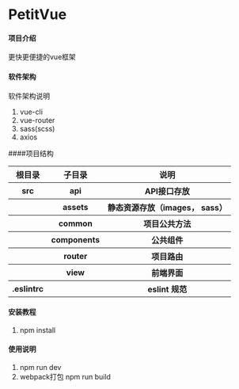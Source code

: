 # PetitVue

#### 项目介绍
更快更便捷的vue框架

#### 软件架构
软件架构说明
1. vue-cli
2. vue-router
3. sass(scss)
4. axios

####项目结构
<table>
    <tr>
        <th>根目录</th>
        <th>子目录</th>
        <th>说明</th>
    </tr>
    <tr>
        <th>src</th>
        <th>api</th>
        <th>API接口存放</th>
    </tr>
    <tr>
        <th></th>
        <th>assets</th>
        <th>静态资源存放（images， sass）</th>
    </tr>
    <tr>
        <th></th>
        <th>common</th>
        <th>项目公共方法</th>
    </tr>
    <tr>
        <th></th>
        <th>components</th>
        <th>公共组件</th>
    </tr>
    <tr>
        <th></th>
        <th>router</th>
        <th>项目路由</th>
    </tr>
    <tr>
        <th></th>
        <th>view</th>
        <th>前端界面</th>
    </tr>
    <tr>
        <th>.eslintrc</th>
        <th></th>
        <th>eslint 规范</th>
    </tr>
</table>

#### 安装教程

1. npm install

#### 使用说明

1. npm run dev
2. webpack打包 npm run build